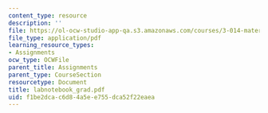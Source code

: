 ```yaml
---
content_type: resource
description: ''
file: https://ol-ocw-studio-app-qa.s3.amazonaws.com/courses/3-014-materials-laboratory-fall-2006/f1be2dcac6d84a5ee755dca52f22eaea_labnotebook_grad.pdf
file_type: application/pdf
learning_resource_types:
- Assignments
ocw_type: OCWFile
parent_title: Assignments
parent_type: CourseSection
resourcetype: Document
title: labnotebook_grad.pdf
uid: f1be2dca-c6d8-4a5e-e755-dca52f22eaea
---
```

